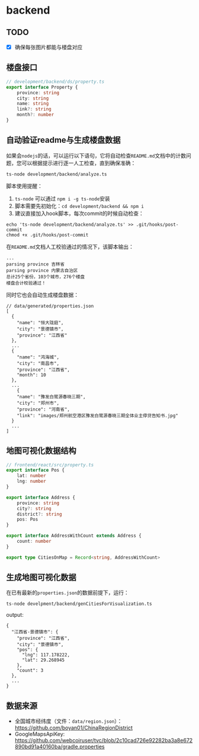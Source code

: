 # backend

## TODO

- [x] 确保每张图片都能与楼盘对应

## 楼盘接口

```typescript
// development/backend/ds/property.ts
export interface Property {
    province: string
    city: string
    name: string
    link?: string
    month?: number
}
```

## 自动验证readme与生成楼盘数据

如果会`nodejs`的话，可以运行以下语句，它将自动检查`README.md`文档中的计数问题，您可以根据提示进行逐一人工检查，直到确保准确：

```shell
ts-node development/backend/analyze.ts
```

脚本使用提醒：

1. `ts-node` 可以通过 `npm i -g ts-node`安装
2. 脚本需要先初始化：`cd development/backend && npm i`
3. 建议直接加入hook脚本，每次commit的时候自动检查：

```shell
echo 'ts-node development/backend/analyze.ts' >> .git/hooks/post-commit
chmod +x .git/hooks/post-commit
```

在`README.md`文档人工校验通过的情况下，该脚本输出：

```text
...
parsing province 吉林省
parsing province 内蒙古自治区
总计25个省份，103个城市，276个楼盘
楼盘合计校验通过！
```

同时它也会自动生成楼盘数据：

```text
// data/generated/properties.json
[
  {
    "name": "恒大珑庭",
    "city": "景德镇市",
    "province": "江西省"
  },
  ...
  {
    "name": "鸿海城",
    "city": "南昌市",
    "province": "江西省",
    "month": 10
  },
  ...
    {
    "name": "豫发白鹭源春晓三期",
    "city": "郑州市",
    "province": "河南省",
    "link": "images/郑州航空港区豫发白鹭源春晓三期全体业主停贷告知书.jpg"
  }
  ...
]
```

## 地图可视化数据结构

```typescript
// frontend/react/src/property.ts
export interface Pos {
    lat: number
    lng: number
}

export interface Address {
    province: string
    city?: string
    district?: string
    pos: Pos
}

export interface AddressWithCount extends Address {
    count: number
}

export type CitiesOnMap = Record<string, AddressWithCount>
```

## 生成地图可视化数据

在已有最新的`properties.json`的数据前提下，运行：

```shell
ts-node develpment/backend/genCitiesForVisualization.ts
```

output:

```text
{
  "江西省-景德镇市": {
    "province": "江西省",
    "city": "景德镇市",
    "pos": {
      "lng": 117.178222,
      "lat": 29.268945
    },
    "count": 3
  },
  ...
}
```

## 数据来源

- 全国城市经纬度（文件：`data/region.json`）：<https://github.com/boyan01/ChinaRegionDistrict>
- GoogleMapsApiKey: <https://github.com/webcoiruser/tvc/blob/2c10cad726e92282ba3a8e672890bd91a40160ba/gradle.properties>
